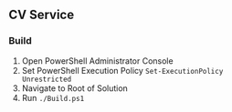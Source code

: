 ## CV Service

### Build

1. Open PowerShell Administrator Console
2. Set PowerShell Execution Policy
<code>Set-ExecutionPolicy Unrestricted</code>
3. Navigate to Root of Solution
4. Run <code>./Build.ps1</code>


